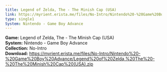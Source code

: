 ```yaml
---
title: Legend of Zelda, The - The Minish Cap (USA)
link: https://myrient.erista.me/files/No-Intro/Nintendo%20-%20Game%20Boy%20Advance/Legend%20of%20Zelda,%20The%20-%20The%20Minish%20Cap%20(USA).zip
type: single1
System: Nintendo - Game Boy Advance
---
```

<b>Game:</b> Legend of Zelda, The - The Minish Cap (USA)<br>
<b>System:</b> Nintendo - Game Boy Advance<br>
<b>Collection:</b> No-Intro<br>
<b>Download:</b> https://myrient.erista.me/files/No-Intro/Nintendo%20-%20Game%20Boy%20Advance/Legend%20of%20Zelda,%20The%20-%20The%20Minish%20Cap%20(USA).zip